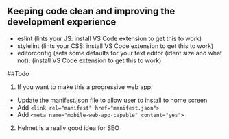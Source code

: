 ## Keeping code clean and improving the development experience
* eslint (lints your JS: install VS Code extension to get this to work)
* stylelint (lints your CSS: install VS Code extension to get this to work)
* editorconfig (sets some defaults for your text editor (ident size and what not): (install VS Code extension to get this to work)

##Todo 

1. If you want to make this a progressive web app:
  - Update the manifest.json file to allow user to install to home screen
  - Add `<link rel="manifest" href="manifest.json">`
  - Add `<meta name="mobile-web-app-capable" content="yes">`
2. Helmet is a really good idea for SEO

